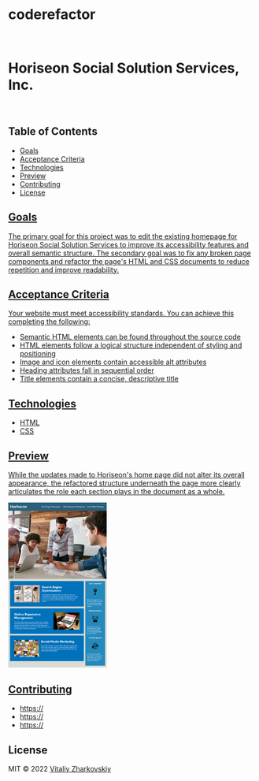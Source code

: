 

# coderefactor

<br>
<h1> Horiseon Social Solution Services, Inc. </h1>
<br>
<h2>Table of Contents</h2>

<ul>
  <li><a href="#Goals">Goals</li>
  <li><a href="#Acceptance Criteria">Acceptance Criteria</li>
  <li><a href="#Technologies">Technologies</li>
  <li><a href="#Preview">Preview</li>
  <li><a href="#Contributing">Contributing</li>
  <li><a href="#License">License</li>
</ul>

<h2 id="Goals">Goals</h2>
<p>The primary goal for this project was to edit the existing homepage for Horiseon Social Solution Services to improve its accessibility features and overall semantic structure. The secondary goal was to fix any broken page components and refactor the page's HTML and CSS documents to reduce repetition and improve readability.</p>

<h2 id="Acceptance Criteria">Acceptance Criteria</h2>
<text>Your website must meet accessibility standards. You can achieve this completing the following:</text>
<ul>
  <li>Semantic HTML elements can be found throughout the source code</li>
  <li>HTML elements follow a logical structure independent of styling and positioning</li>
  <li>Image and icon elements contain accessible alt attributes</li>
  <li>Heading attributes fall in sequential order</li>
  <li>Title elements contain a concise, descriptive title</li>
</ul>

<h2 id="Technologies">Technologies</h2>
<ul>
  <li>HTML </li>
  <li>CSS </li>
</ul>

<h2 id="Preview">Preview</h2>
<p>While the updates made to Horiseon's home page did not alter its overall appearance, the refactored structure underneath the page more clearly articulates the role each section plays in the document as a whole.</p>
<img src="https://raw.githubusercontent.com/VitaliyZhark/coderefactor/main/assets/screenshots/horiseon-homepage.png" width="200px">

<h2 id="Contributing">Contributing</h2>
<ul>
  <li><a href="https://github.com/">https://</a></li>
  <li><a href="https://github.com/">https://</a></li>
  <li><a href="https://github.com/">https://</a></li>
</ul>

<h2 id="License">License</h2>
<p> MIT &copy; 2022 <a href="https://github.com/VitaliyZhark/">Vitaliy Zharkovskiy </a></p>


